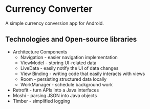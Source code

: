 # Currency Converter
A simple currency conversion app for Android.

## Technologies and Open-source libraries
* Architecture Components
  * Navigation - easier navigation implementation
  * ViewModel - storing UI-related data
  * LiveData - easily notify the UI of data changes
  * View Binding - writing code that easily interacts with views
  * Room - persisting structured data locally
  * WorkManager - schedule background work
* Retrofit - turn APIs into a Java interfaces
* Moshi - parsing JSON into Java objects
* Timber - simplified logging
